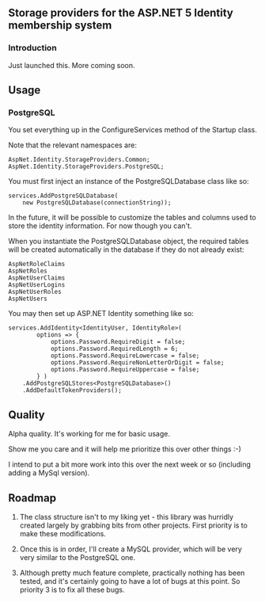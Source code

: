 ## Storage providers for the ASP.NET 5 Identity membership system

### Introduction

Just launched this. More coming soon.


## Usage

### PostgreSQL

You set everything up in the ConfigureServices method of the Startup class.

Note that the relevant namespaces are:

    AspNet.Identity.StorageProviders.Common;
    AspNet.Identity.StorageProviders.PostgreSQL;

You must first inject an instance of the PostgreSQLDatabase class like so:

    services.AddPostgreSQLDatabase(
        new PostgreSQLDatabase(connectionString));

In the future, it will be possible to customize the tables and columns
used to store the identity information. For now though you can't. 

When you instantiate the PostgreSQLDatabase object, the required tables
will be created automatically in the database if they do not already exist:

    AspNetRoleClaims
    AspNetRoles
    AspNetUserClaims
    AspNetUserLogins
    AspNetUserRoles
    AspNetUsers

You may then set up ASP.NET Identity something like so:

    services.AddIdentity<IdentityUser, IdentityRole>(
            options => {
                options.Password.RequireDigit = false;
                options.Password.RequiredLength = 6;
                options.Password.RequireLowercase = false;
                options.Password.RequireNonLetterOrDigit = false;
                options.Password.RequireUppercase = false;
            } )
        .AddPostgreSQLStores<PostgreSQLDatabase>()
        .AddDefaultTokenProviders();

## Quality

Alpha quality. It's working for me for basic usage. 

Show me you care and it will help me prioritize this over other things :-)

I intend to put a bit more work into this over the next week or so (including adding a MySql version).

## Roadmap

1. The class structure isn't to my liking yet - this library was hurridly created largely by grabbing bits from other projects. First priority is to make these modifications. 

2. Once this is in order, I'll create a MySQL provider, which will be very very similar to the PostgreSQL one.

3. Although pretty much feature complete, practically nothing has been tested, and it's certainly going to have a lot of bugs at this point. So priority 3 is to fix all these bugs.